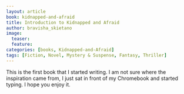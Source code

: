 ```yaml
---
layout: article
book: kidnapped-and-afraid
title: Introduction to Kidnapped and Afraid
author: bravisha_skietano
image:
  teaser:
  feature:
categories: [books, Kidnapped-and-Afraid]
tags: [Fiction, Novel, Mystery & Suspense, Fantasy, Thriller]
---
```


This is the first book that I started writing. I am not sure where the inspiration came from, I just sat in front of my Chromebook and started typing. I hope you enjoy it.
